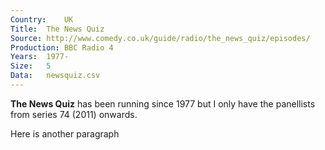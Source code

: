 ```yaml
---
Country:	UK
Title:	The News Quiz
Source:	http://www.comedy.co.uk/guide/radio/the_news_quiz/episodes/
Production:	BBC Radio 4
Years:	1977-
Size:	5
Data:	newsquiz.csv
---
```


__The News Quiz__ has been running since 1977 but I only have the panellists from series 74 (2011) onwards.

Here is another paragraph